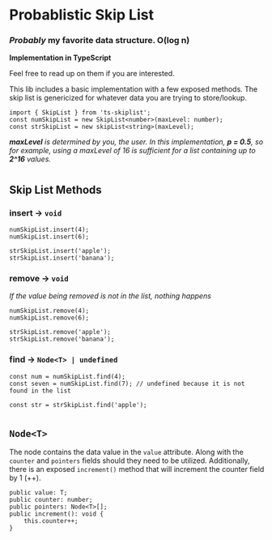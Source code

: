 # Probablistic Skip List 
### *Probably* my favorite data structure.  **O(log n)**
**Implementation in TypeScript**

Feel free to read up on them if you are interested.

This lib includes a basic implementation with a few exposed methods.  The skip list is genericized for whatever data you are trying to store/lookup.

```
import { SkipList } from 'ts-skiplist';
const numSkipList = new SkipList<number>(maxLevel: number);
const strSkipList = new skipList<string>(maxLevel);
```
*__maxLevel__ is determined by you, the user.  In this implementation, __p = 0.5__, so for example, using a maxLevel of 16 is sufficient for a list containing up to __2^16__ values.*

#
## Skip List Methods
### **insert** -> `void`
```
numSkipList.insert(4);
numSkipList.insert(6);

strSkipList.insert('apple');
strSkipList.insert('banana');
```
### **remove** -> `void`
*If the value being removed is not in the list, nothing happens*

```
numSkipList.remove(4);
numSkipList.remove(6);

strSkipList.remove('apple');
strSkipList.remove('banana');
```
### **find** -> `Node<T> | undefined`
```
const num = numSkipList.find(4);
const seven = numSkipList.find(7); // undefined because it is not found in the list

const str = strSkipList.find('apple');
```
#
## `Node<T>`
The node contains the data value in the `value` attribute.  Along with the `counter` and `pointers` fields should they need to be utilized.  Additionally, there is an exposed `increment()` method that will increment the counter field by 1 (++).
```
public value: T;
public counter: number;
public pointers: Node<T>[];
public increment(): void {
    this.counter++;
}
```